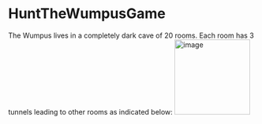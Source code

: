# HuntTheWumpusGame
The Wumpus lives in a completely dark cave of 20 rooms.  Each room has 3 tunnels leading to other rooms as indicated below:
<img width="153" alt="image" src="https://user-images.githubusercontent.com/118091546/221281547-29687861-641e-4e28-a487-2e3633e33da4.png">


